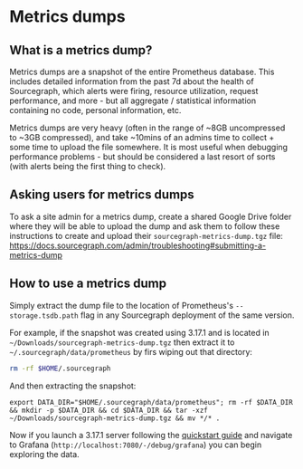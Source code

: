 # Metrics dumps

## What is a metrics dump?

Metrics dumps are a snapshot of the entire Prometheus database. This includes detailed information from the past 7d about the health of Sourcegraph, which alerts were firing, resource utilization, request performance, and more - but all aggregate / statistical information containing no code, personal information, etc.

Metrics dumps are very heavy (often in the range of ~8GB uncompressed to ~3GB compressed), and take ~10mins of an admins time to collect + some time to upload the file somewhere. It is most useful when debugging performance problems - but should be considered a last resort of sorts (with alerts being the first thing to check).

## Asking users for metrics dumps

To ask a site admin for a metrics dump, create a shared Google Drive folder where they will be able to upload the dump and ask them to follow these instructions to create and upload their `sourcegraph-metrics-dump.tgz` file: https://docs.sourcegraph.com/admin/troubleshooting#submitting-a-metrics-dump

## How to use a metrics dump

Simply extract the dump file to the location of Prometheus's `--storage.tsdb.path` flag in any Sourcegraph deployment of the same version.

For example, if the snapshot was created using 3.17.1 and is located in `~/Downloads/sourcegraph-metrics-dump.tgz` then extract it to `~/.sourcegraph/data/prometheus` by firs wiping out that directory:

```sh
rm -rf $HOME/.sourcegraph
```

And then extracting the snapshot:

```
export DATA_DIR="$HOME/.sourcegraph/data/prometheus"; rm -rf $DATA_DIR && mkdir -p $DATA_DIR && cd $DATA_DIR && tar -xzf ~/Downloads/sourcegraph-metrics-dump.tgz && mv */* .
```

Now if you launch a 3.17.1 server following the [quickstart guide](https://docs.sourcegraph.com/) and navigate to Grafana (`http://localhost:7080/-/debug/grafana`) you can begin exploring the data.
